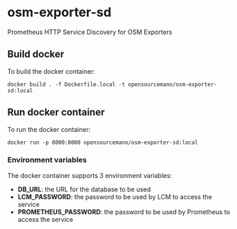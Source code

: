 # osm-exporter-sd

Prometheus HTTP Service Discovery for OSM Exporters

## Build docker

To build the docker container:

`docker build . -f Dockerfile.local -t opensourcemano/osm-exporter-sd:local`

## Run docker container

To run the docker container:

`docker run -p 8000:8000 opensourcemano/osm-exporter-sd:local`

### Environment variables

The docker container supports 3 environment variables:

- **DB_URL**: the URL for the database to be used
- **LCM_PASSWORD**: the password to be used by LCM to access the service
- **PROMETHEUS_PASSWORD**: the password to be used by Prometheus to access the service
